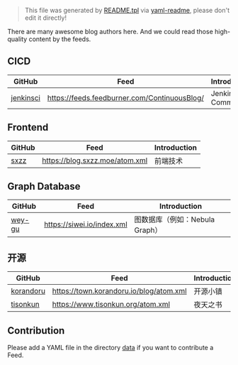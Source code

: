 > This file was generated by [README.tpl](README.tpl) via [yaml-readme](https://github.com/LinuxSuRen/yaml-readme), please don't edit it directly!


There are many awesome blog authors here. And we could read those high-quality content by the feeds.

## CICD

| GitHub | Feed | Introduction |
|---|---|---|
| [jenkinsci](https://github.com/jenkinsci) | https://feeds.feedburner.com/ContinuousBlog/ | Jenkins Community |


## Frontend

| GitHub | Feed | Introduction |
|---|---|---|
| [sxzz](https://github.com/sxzz) | https://blog.sxzz.moe/atom.xml | 前端技术 |


## Graph Database

| GitHub | Feed | Introduction |
|---|---|---|
| [wey-gu](https://github.com/wey-gu) | https://siwei.io/index.xml | 图数据库（例如：Nebula Graph） |


## 开源

| GitHub | Feed | Introduction |
|---|---|---|
| [korandoru](https://github.com/korandoru) | https://town.korandoru.io/blog/atom.xml | 开源小镇 |
| [tisonkun](https://github.com/tisonkun) | https://www.tisonkun.org/atom.xml | 夜天之书 |


## Contribution
Please add a YAML file in the directory [data](data) if you want to contribute a Feed.
